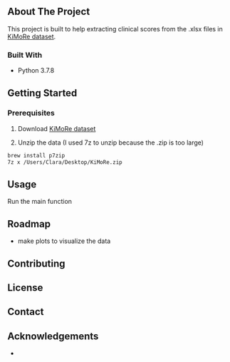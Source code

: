 


<!-- ABOUT THE PROJECT -->
## About The Project

This project is built to help extracting clinical scores from the .xlsx files in [KiMoRe dataset](https://github.com/petteriTeikari/KiMoRe_wrapper/wiki).

### Built With

* Python 3.7.8


<!-- GETTING STARTED -->
## Getting Started


### Prerequisites

1. Download [KiMoRe dataset](https://univpm-my.sharepoint.com/personal/p008099_staff_univpm_it/_layouts/15/onedrive.aspx?id=%2Fpersonal%2Fp008099%5Fstaff%5Funivpm%5Fit%2FDocuments%2FKiMoRe&originalPath=aHR0cHM6Ly91bml2cG0tbXkuc2hhcmVwb2ludC5jb20vOmY6L2cvcGVyc29uYWwvcDAwODA5OV9zdGFmZl91bml2cG1faXQvRWl3YktJems2TjlOb0pReDRKOGF1YklCeDBvN3RJYTFYd2NsV3AxTm1Sa0Etdz9ydGltZT10TmFta2tCcDJFZw)  

2. Unzip the data (I used 7z to unzip because the .zip is too large)
```sh
brew install p7zip
7z x /Users/Clara/Desktop/KiMoRe.zip
```

<!-- USAGE EXAMPLES -->
## Usage

Run the main function


<!-- ROADMAP -->
## Roadmap
- make plots to visualize the data
<!-- CONTRIBUTING -->
## Contributing

<!-- LICENSE -->
## License

<!-- CONTACT -->
## Contact


<!-- ACKNOWLEDGEMENTS -->
## Acknowledgements

* []()